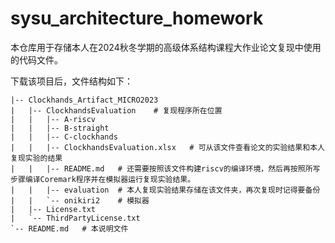# sysu_architecture_homework

本仓库用于存储本人在2024秋冬学期的高级体系结构课程大作业论文复现中使用的代码文件。

下载该项目后，文件结构如下：

```
|-- Clockhands_Artifact_MICRO2023
|   |-- ClockhandsEvaluation    # 复现程序所在位置
|   |   |-- A-riscv
|   |   |-- B-straight
|   |   |-- C-clockhands
|   |   |-- ClockhandsEvaluation.xlsx   # 可从该文件查看论文的实验结果和本人复现实验的结果
|   |   |-- README.md   # 还需要按照该文件构建riscv的编译环境，然后再按照所写步骤编译Coremark程序并在模拟器运行复现实验结果。
|   |   |-- evaluation  # 本人复现实验结果存储在该文件夹，再次复现时记得要备份
|   |   `-- onikiri2    # 模拟器
|   |-- License.txt
|   `-- ThirdPartyLicense.txt
`-- README.md   # 本说明文件
```

